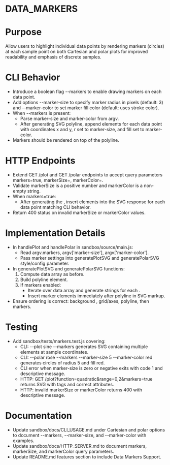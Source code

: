 # DATA_MARKERS

# Purpose
Allow users to highlight individual data points by rendering markers (circles) at each sample point on both Cartesian and polar plots for improved readability and emphasis of discrete samples.

# CLI Behavior
- Introduce a boolean flag --markers to enable drawing markers on each data point.
- Add options --marker-size to specify marker radius in pixels (default: 3) and --marker-color to set marker fill color (default: uses stroke color).
- When --markers is present:
  - Parse marker-size and marker-color from argv.
  - After generating SVG polyline, append <circle> elements for each data point with coordinates x and y, r set to marker-size, and fill set to marker-color.
- Markers should be rendered on top of the polyline.

# HTTP Endpoints
- Extend GET /plot and GET /polar endpoints to accept query parameters markers=true, markerSize=<number>, markerColor=<string>.
- Validate markerSize is a positive number and markerColor is a non-empty string.
- When markers=true:
  - After generating the <polyline>, insert <circle> elements into the SVG response for each data point matching CLI behavior.
- Return 400 status on invalid markerSize or markerColor values.

# Implementation Details
- In handlePlot and handlePolar in sandbox/source/main.js:
  - Read argv.markers, argv['marker-size'], argv['marker-color'].
  - Pass marker settings into generatePlotSVG and generatePolarSVG style/config parameter.
- In generatePlotSVG and generatePolarSVG functions:
  1. Compute data array as before.
  2. Build polyline element.
  3. If markers enabled:
     - Iterate over data array and generate strings for each <circle cx="{x}" cy="{y}" r="{size}" fill="{color}"/>.
     - Insert marker elements immediately after polyline in SVG markup.
- Ensure ordering is correct: background <rect>, grid/axes, polyline, then markers.

# Testing
- Add sandbox/tests/markers.test.js covering:
  - CLI: --plot sine --markers generates SVG containing multiple <circle> elements at sample coordinates.
  - CLI: --polar rose --markers --marker-size 5 --marker-color red generates circles of radius 5 and fill red.
  - CLI error when marker-size is zero or negative exits with code 1 and descriptive message.
  - HTTP: GET /plot?function=quadratic&range=0,2&markers=true returns SVG with <circle> tags and correct attributes.
  - HTTP: invalid markerSize or markerColor returns 400 with descriptive message.

# Documentation
- Update sandbox/docs/CLI_USAGE.md under Cartesian and polar options to document --markers, --marker-size, and --marker-color with examples.
- Update sandbox/docs/HTTP_SERVER.md to document markers, markerSize, and markerColor query parameters.
- Update README.md features section to include Data Markers Support.